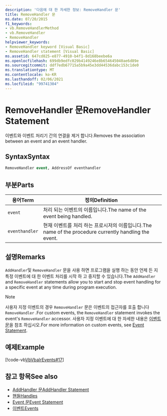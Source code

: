 ```yaml
---
description: '다음에 대 한 자세한 정보: RemoveHandler 문'
title: RemoveHandler 문
ms.date: 07/20/2015
f1_keywords:
- vb.RemoveHandlerMethod
- vb.RemoveHandler
- RemoveHandler
helpviewer_keywords:
- RemoveHandler keyword [Visual Basic]
- RemoveHandler statement [Visual Basic]
ms.assetid: 647cd825-e877-4910-b4f1-8d168beebe6a
ms.openlocfilehash: 699db9edfc029b4149246e8b654645040ae6d89e
ms.sourcegitcommit: ddf7edb67715a5b9a45e3dd44536dabc153c1de0
ms.translationtype: MT
ms.contentlocale: ko-KR
ms.lasthandoff: 02/06/2021
ms.locfileid: "99741304"
---
```

# <a name="removehandler-statement"></a><span data-ttu-id="b4630-103">RemoveHandler 문</span><span class="sxs-lookup"><span data-stu-id="b4630-103">RemoveHandler Statement</span></span>

<span data-ttu-id="b4630-104">이벤트와 이벤트 처리기 간의 연결을 제거 합니다.</span><span class="sxs-lookup"><span data-stu-id="b4630-104">Removes the association between an event and an event handler.</span></span>  
  
## <a name="syntax"></a><span data-ttu-id="b4630-105">Syntax</span><span class="sxs-lookup"><span data-stu-id="b4630-105">Syntax</span></span>  
  
```vb  
RemoveHandler event, AddressOf eventhandler  
```  
  
## <a name="parts"></a><span data-ttu-id="b4630-106">부분</span><span class="sxs-lookup"><span data-stu-id="b4630-106">Parts</span></span>  
  
|<span data-ttu-id="b4630-107">용어</span><span class="sxs-lookup"><span data-stu-id="b4630-107">Term</span></span>|<span data-ttu-id="b4630-108">정의</span><span class="sxs-lookup"><span data-stu-id="b4630-108">Definition</span></span>|  
|---|---|  
|`event`|<span data-ttu-id="b4630-109">처리 되는 이벤트의 이름입니다.</span><span class="sxs-lookup"><span data-stu-id="b4630-109">The name of the event being handled.</span></span>|  
|`eventhandler`|<span data-ttu-id="b4630-110">현재 이벤트를 처리 하는 프로시저의 이름입니다.</span><span class="sxs-lookup"><span data-stu-id="b4630-110">The name of the procedure currently handling the event.</span></span>|  
  
## <a name="remarks"></a><span data-ttu-id="b4630-111">설명</span><span class="sxs-lookup"><span data-stu-id="b4630-111">Remarks</span></span>  

 <span data-ttu-id="b4630-112">`AddHandler`및 `RemoveHandler` 문을 사용 하면 프로그램을 실행 하는 동안 언제 든 지 특정 이벤트에 대 한 이벤트 처리를 시작 하 고 중지할 수 있습니다.</span><span class="sxs-lookup"><span data-stu-id="b4630-112">The `AddHandler` and `RemoveHandler` statements allow you to start and stop event handling for a specific event at any time during program execution.</span></span>  
  
> [!NOTE]
> <span data-ttu-id="b4630-113">사용자 지정 이벤트의 경우 `RemoveHandler` 문은 이벤트의 접근자를 호출 합니다 `RemoveHandler` .</span><span class="sxs-lookup"><span data-stu-id="b4630-113">For custom events, the `RemoveHandler` statement invokes the event's `RemoveHandler` accessor.</span></span> <span data-ttu-id="b4630-114">사용자 지정 이벤트에 대 한 자세한 내용은 [이벤트 문](event-statement.md)을 참조 하십시오.</span><span class="sxs-lookup"><span data-stu-id="b4630-114">For more information on custom events, see [Event Statement](event-statement.md).</span></span>  
  
## <a name="example"></a><span data-ttu-id="b4630-115">예제</span><span class="sxs-lookup"><span data-stu-id="b4630-115">Example</span></span>  

 [!code-vb[VbVbalrEvents#17](~/samples/snippets/visualbasic/VS_Snippets_VBCSharp/VbVbalrEvents/VB/Class1.vb#17)]  
  
## <a name="see-also"></a><span data-ttu-id="b4630-116">참고 항목</span><span class="sxs-lookup"><span data-stu-id="b4630-116">See also</span></span>

- [<span data-ttu-id="b4630-117">AddHandler 문</span><span class="sxs-lookup"><span data-stu-id="b4630-117">AddHandler Statement</span></span>](addhandler-statement.md)
- [<span data-ttu-id="b4630-118">핸들</span><span class="sxs-lookup"><span data-stu-id="b4630-118">Handles</span></span>](handles-clause.md)
- [<span data-ttu-id="b4630-119">Event 문</span><span class="sxs-lookup"><span data-stu-id="b4630-119">Event Statement</span></span>](event-statement.md)
- [<span data-ttu-id="b4630-120">이벤트</span><span class="sxs-lookup"><span data-stu-id="b4630-120">Events</span></span>](../../programming-guide/language-features/events/index.md)

